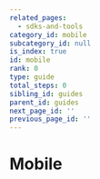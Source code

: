 ```yaml
---
related_pages:
  - sdks-and-tools
category_id: mobile
subcategory_id: null
is_index: true
id: mobile
rank: 0
type: guide
total_steps: 0
sibling_id: guides
parent_id: guides
next_page_id: ''
previous_page_id: ''
---
```


# Mobile
